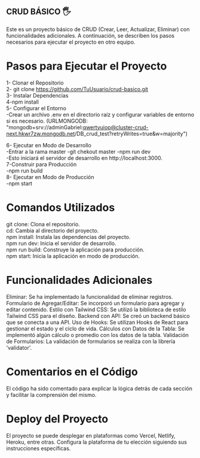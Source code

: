 ## CRUD BÁSICO 🖐️<br/>

Este es un proyecto básico de CRUD (Crear, Leer, Actualizar, Eliminar) con funcionalidades adicionales. A continuación, se describen los pasos necesarios para ejecutar el proyecto en otro equipo.<br/>

# Pasos para Ejecutar el Proyecto<br/>
1- Clonar el Repositorio <br/>
2- git clone https://github.com/TuUsuario/crud-basico.git<br/>
3- Instalar Dependencias<br/>
4-npm install<br/>
5- Configurar el Entorno<br/>
 -Crear un archivo .env en el directorio raíz y configurar variables de entorno si es necesario. (URLMONGODB: "mongodb+srv://adminGabriel:qwertyuiop@cluster-crud-next.hkwr7zw.mongodb.net/DB_crud_test?retryWrites=true&w=majority")

6- Ejecutar en Modo de Desarrollo<br/>
-Entrar a la rama master
-git chekout master
 -npm run dev<br/>
 -Esto iniciará el servidor de desarrollo en http://localhost:3000.<br/>
7-Construir para Producción<br/>
 -npm run build<br/>
8- Ejecutar en Modo de Producción<br/>
 -npm start<br/>

# Comandos Utilizados<br/>
git clone: Clona el repositorio.<br/>
cd: Cambia al directorio del proyecto.<br/>
npm install: Instala las dependencias del proyecto.<br/>
npm run dev: Inicia el servidor de desarrollo.<br/>
npm run build: Construye la aplicación para producción.<br/>
npm start: Inicia la aplicación en modo de producción.<br/>

# Funcionalidades Adicionales
Eliminar: Se ha implementado la funcionalidad de eliminar registros.
Formulario de Agregar/Editar: Se incorporó un formulario para agregar y editar contenido.
Estilo con Tailwind CSS: Se utilizó la biblioteca de estilo Tailwind CSS para el diseño.
Backend con API: Se creó un backend básico que se conecta a una API.
Uso de Hooks: Se utilizan Hooks de React para gestionar el estado y el ciclo de vida.
Cálculos con Datos de la Tabla: Se implementó algún cálculo o promedio con los datos de la tabla.
Validación de Formularios: La validación de formularios se realiza con la librería 'validator'.

# Comentarios en el Código
El código ha sido comentado para explicar la lógica detrás de cada sección y facilitar la comprensión del mismo.

# Deploy del Proyecto
El proyecto se puede desplegar en plataformas como Vercel, Netlify, Heroku, entre otras. Configura la plataforma de tu elección siguiendo sus instrucciones específicas.
